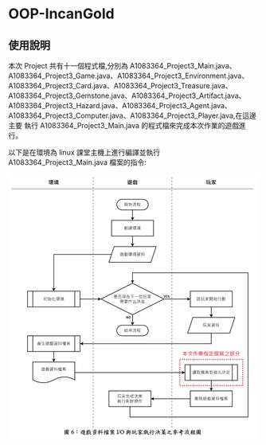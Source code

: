 # OOP-IncanGold

## 使用說明
本次 Project 共有十一個程式檔,分別為 A1083364_Project3_Main.java、
A1083364_Project3_Game.java、A1083364_Project3_Environment.java、
A1083364_Project3_Card.java、A1083364_Project3_Treasure.java、
A1083364_Project3_Gemstone.java、A1083364_Project3_Artifact.java、
A1083364_Project3_Hazard.java、A1083364_Project3_Agent.java、
A1083364_Project3_Computer.java、A1083364_Project3_Player.java,在這邊主要
執行 A1083364_Project3_Main.java 的程式檔來完成本次作業的遊戲進行。

以下是在環境為 linux 課堂主機上進行編譯並執行
A1083364_Project3_Main.java 檔案的指令:


![](flow-chart.jpeg)
